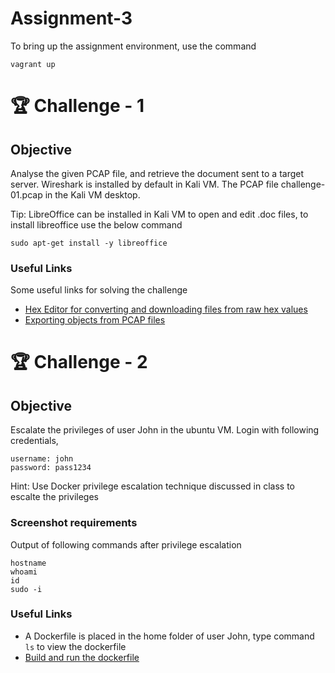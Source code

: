 # Assignment-3
To bring up the assignment environment, use the command 
```
vagrant up
```

# 🏆 Challenge - 1 
## Objective
Analyse the given PCAP file, and retrieve the document sent to a target server. Wireshark is installed by default in Kali VM.
The PCAP file challenge-01.pcap in the Kali VM desktop.

Tip: LibreOffice can be installed in Kali VM to open and edit .doc files, to install libreoffice use the below command
```
sudo apt-get install -y libreoffice
```

### Useful Links 
Some useful links for solving the challenge
* [Hex Editor for converting and downloading files from raw hex values](https://hexed.it/)
* [Exporting objects from PCAP files](https://unit42.paloaltonetworks.com/using-wireshark-exporting-objects-from-a-pcap/)

  
# 🏆 Challenge - 2
## Objective
Escalate the privileges of user John in the ubuntu VM. 
Login with following credentials, 
```
username: john
password: pass1234
```
Hint: Use Docker privilege escalation technique discussed in class to escalte the privileges

### Screenshot requirements
Output of following commands after privilege escalation
```
hostname
whoami
id
sudo -i
```

### Useful Links
* A Dockerfile is placed in the home folder of user John, type command `ls` to view the dockerfile 
* [Build and run the dockerfile](https://www.freecodecamp.org/news/docker-easy-as-build-run-done-e174cc452599/)
